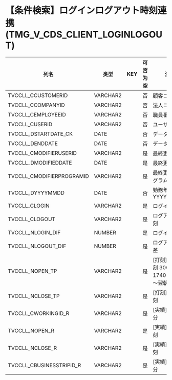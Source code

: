 # 【条件検索】ログインログアウト時刻連携(TMG_V_CDS_CLIENT_LOGINLOGOUT)
| 列名   | 类型   | KEY  | 可否为空 | 注释   |
| ---- | ---- | ---- | ---- | ---- |
|TVCCLL_CCUSTOMERID|VARCHAR2||否|顧客コード|
|TVCCLL_CCOMPANYID|VARCHAR2||否|法人コード|
|TVCCLL_CEMPLOYEEID|VARCHAR2||否|職員番号|
|TVCCLL_CUSERID|VARCHAR2||否|ユーザID|
|TVCCLL_DSTARTDATE_CK|DATE||否|データ開始日|
|TVCCLL_DENDDATE|DATE||否|データ終了日|
|TVCCLL_CMODIFIERUSERID|VARCHAR2||是|最終更新者|
|TVCCLL_DMODIFIEDDATE|DATE||是|最終更新日|
|TVCCLL_CMODIFIERPROGRAMID|VARCHAR2||是|最終更新プログラムＩＤ|
|TVCCLL_DYYYYMMDD|DATE||否|勤務年月日 YYYY/MM/DD|
|TVCCLL_CLOGIN|VARCHAR2||是|ログイン時刻|
|TVCCLL_CLOGOUT|VARCHAR2||是|ログアウト時刻|
|TVCCLL_NLOGIN_DIF|NUMBER||是|ログイン時差|
|TVCCLL_NLOGOUT_DIF|NUMBER||是|ログアウト時差|
|TVCCLL_NOPEN_TP|VARCHAR2||是|[打刻]始業時刻 300～1740(朝5:00～翌朝5:00)|
|TVCCLL_NCLOSE_TP|VARCHAR2||是|[打刻]終業時刻|
|TVCCLL_CWORKINGID_R|VARCHAR2||是|[実績]就業区分|
|TVCCLL_NOPEN_R|VARCHAR2||是|[実績]始業時刻|
|TVCCLL_NCLOSE_R|VARCHAR2||是|[実績]終業時刻|
|TVCCLL_CBUSINESSTRIPID_R|VARCHAR2||是|[実績]出張区分|
